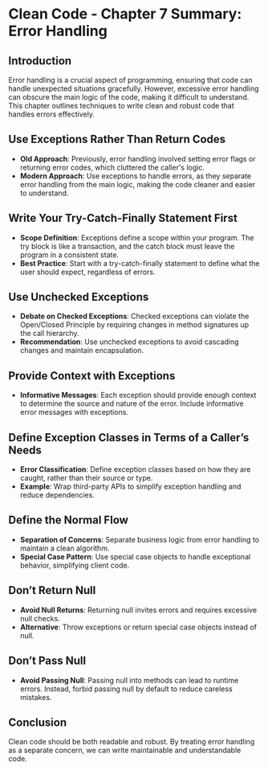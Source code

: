 # Clean Code - Chapter 7 Summary: Error Handling

## Introduction
Error handling is a crucial aspect of programming, ensuring that code can handle unexpected situations gracefully. However, excessive error handling can obscure the main logic of the code, making it difficult to understand. This chapter outlines techniques to write clean and robust code that handles errors effectively.

## Use Exceptions Rather Than Return Codes
- **Old Approach**: Previously, error handling involved setting error flags or returning error codes, which cluttered the caller's logic.
- **Modern Approach**: Use exceptions to handle errors, as they separate error handling from the main logic, making the code cleaner and easier to understand.

## Write Your Try-Catch-Finally Statement First
- **Scope Definition**: Exceptions define a scope within your program. The try block is like a transaction, and the catch block must leave the program in a consistent state.
- **Best Practice**: Start with a try-catch-finally statement to define what the user should expect, regardless of errors.

## Use Unchecked Exceptions
- **Debate on Checked Exceptions**: Checked exceptions can violate the Open/Closed Principle by requiring changes in method signatures up the call hierarchy.
- **Recommendation**: Use unchecked exceptions to avoid cascading changes and maintain encapsulation.

## Provide Context with Exceptions
- **Informative Messages**: Each exception should provide enough context to determine the source and nature of the error. Include informative error messages with exceptions.

## Define Exception Classes in Terms of a Caller’s Needs
- **Error Classification**: Define exception classes based on how they are caught, rather than their source or type.
- **Example**: Wrap third-party APIs to simplify exception handling and reduce dependencies.

## Define the Normal Flow
- **Separation of Concerns**: Separate business logic from error handling to maintain a clean algorithm.
- **Special Case Pattern**: Use special case objects to handle exceptional behavior, simplifying client code.

## Don’t Return Null
- **Avoid Null Returns**: Returning null invites errors and requires excessive null checks.
- **Alternative**: Throw exceptions or return special case objects instead of null.

## Don’t Pass Null
- **Avoid Passing Null**: Passing null into methods can lead to runtime errors. Instead, forbid passing null by default to reduce careless mistakes.

## Conclusion
Clean code should be both readable and robust. By treating error handling as a separate concern, we can write maintainable and understandable code.